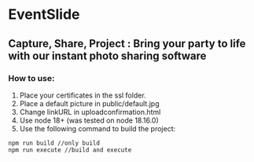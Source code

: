 # EventSlide
## Capture, Share, Project : Bring your party to life with our instant photo sharing software

### How to use:
1. Place your certificates in the ssl folder.
2. Place a default picture in public/default.jpg
3. Change linkURL in uploadconfirmation.html
4. Use node 18+ (was tested on node 18.16.0)
5. Use the following command to build the project: 
```
npm run build //only build
npm run execute //build and execute
```
